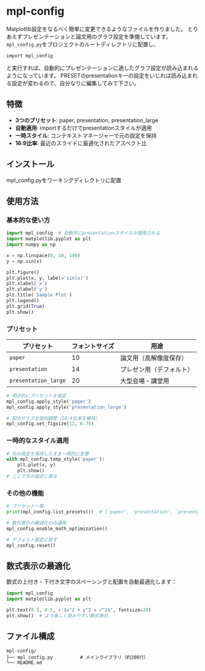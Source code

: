 # mpl-config

Matplotlib設定をなるべく簡単に変更できるようなファイルを作りました。
とりあえずプレゼンテーションと論文用のグラフ設定を準備しています。
```mpl_config.py```をプロジェクトのルートディレクトリに配置し、
```
import mpl_config
```
と実行すれば、自動的にプレゼンテーションに適したグラフ設定が読み込まれるようになっています。
PRESETのpresentationキーの設定をいじれば読み込まれる設定が変わるので、自分なりに編集してみて下さい。

## 特徴

- **3つのプリセット**: paper, presentation, presentation_large
- **自動適用**: importするだけでpresentationスタイルが適用
- **一時スタイル**: コンテキストマネージャーで元の設定を保持
- **16:9比率**: 最近のスライドに最適化されたアスペクト比

## インストール

mpl_config.pyをワーキングディレクトリに配置

## 使用方法

### 基本的な使い方

```python
import mpl_config  # 自動的にpresentationスタイルが適用される
import matplotlib.pyplot as plt
import numpy as np

x = np.linspace(0, 10, 100)
y = np.sin(x)

plt.figure()
plt.plot(x, y, label='sin(x)')
plt.xlabel('x')
plt.ylabel('y')
plt.title('Sample Plot')
plt.legend()
plt.grid(True)
plt.show()
```

### プリセット

| プリセット | フォントサイズ | 用途 |
|---|---|---|
| `paper` | 10 | 論文用（高解像度保存） |
| `presentation` | 14 | プレゼン用（デフォルト） |
| `presentation_large` | 20 | 大型会場・講堂用 |

```python
# 明示的にプリセットを指定
mpl_config.apply_style('paper')
mpl_config.apply_style('presentation_large')

# 図のサイズを個別調整（16:9比率を維持）
mpl_config.set_figsize(12, 6.75)
```

### 一時的なスタイル適用

```python
# 元の設定を保持したまま一時的に変更
with mpl_config.temp_style('paper'):
    plt.plot(x, y)
    plt.show()
# ここで元の設定に戻る
```

### その他の機能

```python
# プリセット一覧
print(mpl_config.list_presets())  # ['paper', 'presentation', 'presentation_large']

# 数式表示の最適化のみ適用
mpl_config.enable_math_optimization()

# デフォルト設定に戻す
mpl_config.reset()
```

## 数式表示の最適化

数式の上付き・下付き文字のスペーシングと配置を自動最適化します：

```python
import mpl_config
import matplotlib.pyplot as plt

plt.text(0.5, 0.5, r'$x^2 + y^2 = r^2$', fontsize=20)
plt.show()  # より美しく読みやすい数式表示
```

## ファイル構成

```
mpl-config/
├── mpl_config.py          # メインライブラリ（約200行）
└── README.md
```
